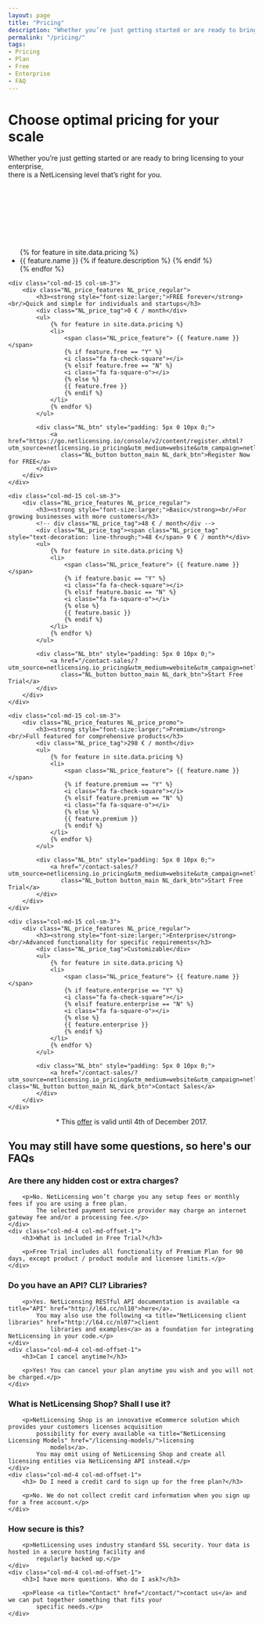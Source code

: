 ```yaml
---
layout: page
title: "Pricing"
description: "Whether you’re just getting started or are ready to bring licensing to your enterprise, there’s a NetLicensing level that’s right for you"
permalink: "/pricing/"
tags:
- Pricing
- Plan
- Free
- Enterprise
- FAQ
---
```

<div class="row NL_banner">
    <div class="col-md-6 col-md-offset-3 NL_about_page">
        <h1>Choose optimal pricing for your scale</h1>
        <span>Whether you’re just getting started or are ready to bring licensing to your enterprise,<br/>there is a NetLicensing level that’s right for you.</span>
    </div>
</div>

<div class="row NL_block NL_pricing">
    <div class="col-md-15 col-sm-3">
        <div class="NL_price_captions">
            <h3 style="font-size:larger;"> &#160; <br/> &#160; <br/> &#160; <br/> &#160; <br/> &#160;</h3>
            <ul>
                {% for feature in site.data.pricing %}
                <li>
                    {{ feature.name }}
                    {% if feature.description %}
                    <a class="NL_pricing_tooltip" data-toggle="tooltip" data-placement="right"
                       title="{{ feature.description }}" target="_blank" href="#">
                        <i class="fa fa-question-circle"></i>
                    </a>
                    {% endif %}
                </li>
                {% endfor %}
            </ul>
        </div>
    </div>

    <div class="col-md-15 col-sm-3">
        <div class="NL_price_features NL_price_regular">
            <h3><strong style="font-size:larger;">FREE forever</strong><br/>Quick and simple for individuals and startups</h3>
            <div class="NL_price_tag">0 € / month</div>
            <ul>
                {% for feature in site.data.pricing %}
                <li>
                    <span class="NL_price_feature"> {{ feature.name }} </span>
                    {% if feature.free == "Y" %}
                    <i class="fa fa-check-square"></i>
                    {% elsif feature.free == "N" %}
                    <i class="fa fa-square-o"></i>
                    {% else %}
                    {{ feature.free }}
                    {% endif %}
                </li>
                {% endfor %}
            </ul>

            <div class="NL_btn" style="padding: 5px 0 10px 0;">
                <a href="https://go.netlicensing.io/console/v2/content/register.xhtml?utm_source=netlicensing.io_pricing&utm_medium=website&utm_campaign=netlicensing.io_pricing&utm_content=free"
                   class="NL_button button_main NL_dark_btn">Register Now for FREE</a>
            </div>
        </div>
    </div>

    <div class="col-md-15 col-sm-3">
        <div class="NL_price_features NL_price_regular">
            <h3><strong style="font-size:larger;">Basic</strong><br/>For growing businesses with more customers</h3>
            <!-- div class="NL_price_tag">48 € / month</div -->
            <div class="NL_price_tag"><span class="NL_price_tag" style="text-decoration: line-through;">48 €</span> 9 € / month*</div>
            <ul>
                {% for feature in site.data.pricing %}
                <li>
                    <span class="NL_price_feature"> {{ feature.name }} </span>
                    {% if feature.basic == "Y" %}
                    <i class="fa fa-check-square"></i>
                    {% elsif feature.basic == "N" %}
                    <i class="fa fa-square-o"></i>
                    {% else %}
                    {{ feature.basic }}
                    {% endif %}
                </li>
                {% endfor %}
            </ul>

            <div class="NL_btn" style="padding: 5px 0 10px 0;">
                <a href="/contact-sales/?utm_source=netlicensing.io_pricing&utm_medium=website&utm_campaign=netlicensing.io_pricing&utm_content=basic"
                   class="NL_button button_main NL_dark_btn">Start Free Trial</a>
            </div>
        </div>
    </div>

    <div class="col-md-15 col-sm-3">
        <div class="NL_price_features NL_price_promo">
            <h3><strong style="font-size:larger;">Premium</strong><br/>Full featured for comprehensive products</h3>
            <div class="NL_price_tag">298 € / month</div>
            <ul>
                {% for feature in site.data.pricing %}
                <li>
                    <span class="NL_price_feature"> {{ feature.name }} </span>
                    {% if feature.premium == "Y" %}
                    <i class="fa fa-check-square"></i>
                    {% elsif feature.premium == "N" %}
                    <i class="fa fa-square-o"></i>
                    {% else %}
                    {{ feature.premium }}
                    {% endif %}
                </li>
                {% endfor %}
            </ul>

            <div class="NL_btn" style="padding: 5px 0 10px 0;">
                <a href="/contact-sales/?utm_source=netlicensing.io_pricing&utm_medium=website&utm_campaign=netlicensing.io_pricing&utm_content=premium"
                   class="NL_button button_main NL_dark_btn">Start Free Trial</a>
            </div>
        </div>
    </div>

    <div class="col-md-15 col-sm-3">
        <div class="NL_price_features NL_price_regular">
            <h3><strong style="font-size:larger;">Enterprise</strong><br/>Advanced functionality for specific requirements</h3>
            <div class="NL_price_tag">Customizable</div>
            <ul>
                {% for feature in site.data.pricing %}
                <li>
                    <span class="NL_price_feature"> {{ feature.name }} </span>
                    {% if feature.enterprise == "Y" %}
                    <i class="fa fa-check-square"></i>
                    {% elsif feature.enterprise == "N" %}
                    <i class="fa fa-square-o"></i>
                    {% else %}
                    {{ feature.enterprise }}
                    {% endif %}
                </li>
                {% endfor %}
            </ul>

            <div class="NL_btn" style="padding: 5px 0 10px 0;">
                <a href="/contact-sales/?utm_source=netlicensing.io_pricing&utm_medium=website&utm_campaign=netlicensing.io_pricing&utm_content=enterprise" class="NL_button button_main NL_dark_btn">Contact Sales</a>
            </div>
        </div>
    </div>
</div>

<div class="row NL_block">
    <p class="col-md-8 col-md-offset-2" style="text-align:center;">* This <a href="https://netlicensing.io/blog/2017/11/18/labs64-netlicensing-cyber-monday-2017/">offer</a> is valid until 4th of December 2017.</p>
</div>

<div class="row NL_block">
    <h2 class="col-md-12">You may still have some questions, so here's our FAQs</h2>
</div>

<div class="row NL_FAQ">
    <div class="col-md-5 col-md-offset-1">
        <h3>Are there any hidden cost or extra charges?</h3>

        <p>No. NetLicensing won’t charge you any setup fees or monthly fees if you are using a free plan.
            The selected payment service provider may charge an internet gateway fee and/or a processing fee.</p>
    </div>
    <div class="col-md-4 col-md-offset-1">
        <h3>What is included in Free Trial?</h3>

        <p>Free Trial includes all functionality of Premium Plan for 90 days, except product / product module and licensee limits.</p>
    </div>
</div>

<div class="row NL_FAQ">
    <div class="col-md-5 col-md-offset-1">
        <h3>Do you have an API? CLI? Libraries?</h3>

        <p>Yes. NetLicensing RESTful API documentation is available <a title="API" href="http://l64.cc/nl10">here</a>.
            You may also use the following <a title="NetLicensing client libraries" href="http://l64.cc/nl07">client
                libraries and examples</a> as a foundation for integrating NetLicensing in your code.</p>
    </div>
    <div class="col-md-4 col-md-offset-1">
        <h3>Can I cancel anytime?</h3>

        <p>Yes! You can cancel your plan anytime you wish and you will not be charged.</p>
    </div>
</div>

<div class="row NL_FAQ">
    <div class="col-md-5 col-md-offset-1">
        <h3>What is NetLicensing Shop? Shall I use it?</h3>

        <p>NetLicensing Shop is an innovative eCommerce solution which provides your customers licenses acquisition
            possibility for every available <a title="NetLicensing Licensing Models" href="/licensing-models/">licensing
                models</a>.
            You may omit using of NetLicensing Shop and create all licensing entities via NetLicensing API instead.</p>
    </div>
    <div class="col-md-4 col-md-offset-1">
        <h3> Do I need a credit card to sign up for the free plan?</h3>

        <p>No. We do not collect credit card information when you sign up for a free account.</p>
    </div>
</div>

<div class="row NL_FAQ">
    <div class="col-md-5 col-md-offset-1">
        <h3>How secure is this?</h3>

        <p>NetLicensing uses industry standard SSL security. Your data is hosted in a secure hosting facility and
            regularly backed up.</p>
    </div>
    <div class="col-md-4 col-md-offset-1">
        <h3>I have more questions. Who do I ask?</h3>

        <p>Please <a title="Contact" href="/contact/">contact us</a> and we can put together something that fits your
            specific needs.</p>
    </div>
</div>
